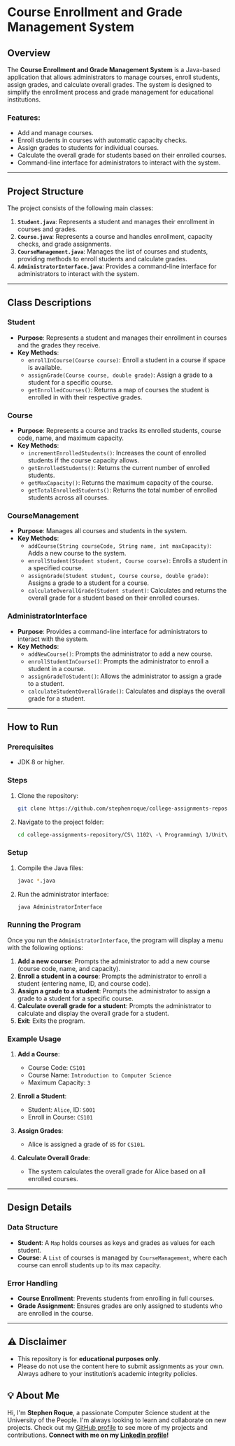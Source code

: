 # **Course Enrollment and Grade Management System**

## **Overview**

The **Course Enrollment and Grade Management System** is a Java-based application that allows administrators to manage courses, enroll students, assign grades, and calculate overall grades. The system is designed to simplify the enrollment process and grade management for educational institutions.

### **Features:**
- Add and manage courses.
- Enroll students in courses with automatic capacity checks.
- Assign grades to students for individual courses.
- Calculate the overall grade for students based on their enrolled courses.
- Command-line interface for administrators to interact with the system.

---

## **Project Structure**

The project consists of the following main classes:

1. **`Student.java`**: Represents a student and manages their enrollment in courses and grades.
2. **`Course.java`**: Represents a course and handles enrollment, capacity checks, and grade assignments.
3. **`CourseManagement.java`**: Manages the list of courses and students, providing methods to enroll students and calculate grades.
4. **`AdministratorInterface.java`**: Provides a command-line interface for administrators to interact with the system.

---

## **Class Descriptions**

### **Student**
- **Purpose**: Represents a student and manages their enrollment in courses and the grades they receive.
- **Key Methods**:
  - `enrollInCourse(Course course)`: Enroll a student in a course if space is available.
  - `assignGrade(Course course, double grade)`: Assign a grade to a student for a specific course.
  - `getEnrolledCourses()`: Returns a map of courses the student is enrolled in with their respective grades.

### **Course**
- **Purpose**: Represents a course and tracks its enrolled students, course code, name, and maximum capacity.
- **Key Methods**:
  - `incrementEnrolledStudents()`: Increases the count of enrolled students if the course capacity allows.
  - `getEnrolledStudents()`: Returns the current number of enrolled students.
  - `getMaxCapacity()`: Returns the maximum capacity of the course.
  - `getTotalEnrolledStudents()`: Returns the total number of enrolled students across all courses.

### **CourseManagement**
- **Purpose**: Manages all courses and students in the system.
- **Key Methods**:
  - `addCourse(String courseCode, String name, int maxCapacity)`: Adds a new course to the system.
  - `enrollStudent(Student student, Course course)`: Enrolls a student in a specified course.
  - `assignGrade(Student student, Course course, double grade)`: Assigns a grade to a student for a course.
  - `calculateOverallGrade(Student student)`: Calculates and returns the overall grade for a student based on their enrolled courses.
  
### **AdministratorInterface**
- **Purpose**: Provides a command-line interface for administrators to interact with the system.
- **Key Methods**:
  - `addNewCourse()`: Prompts the administrator to add a new course.
  - `enrollStudentInCourse()`: Prompts the administrator to enroll a student in a course.
  - `assignGradeToStudent()`: Allows the administrator to assign a grade to a student.
  - `calculateStudentOverallGrade()`: Calculates and displays the overall grade for a student.

---

## **How to Run**

### Prerequisites
- JDK 8 or higher.

### Steps
1. Clone the repository:
   ```bash
   git clone https://github.com/stephenroque/college-assignments-repository.git
   ```
2. Navigate to the project folder:
   ```bash
   cd college-assignments-repository/CS\ 1102\ -\ Programming\ 1/Unit\ 5/Course\ Enrollment\ and\ Grade\ Management\ System/src/
   ```

### **Setup**
1. Compile the Java files:
   ```bash
   javac *.java
   ```
2. Run the administrator interface:
   ```bash
   java AdministratorInterface
   ```

### **Running the Program**
Once you run the `AdministratorInterface`, the program will display a menu with the following options:
1. **Add a new course**: Prompts the administrator to add a new course (course code, name, and capacity).
2. **Enroll a student in a course**: Prompts the administrator to enroll a student (entering name, ID, and course code).
3. **Assign a grade to a student**: Prompts the administrator to assign a grade to a student for a specific course.
4. **Calculate overall grade for a student**: Prompts the administrator to calculate and display the overall grade for a student.
5. **Exit**: Exits the program.

### **Example Usage**
1. **Add a Course**:
   - Course Code: `CS101`
   - Course Name: `Introduction to Computer Science`
   - Maximum Capacity: `3`

2. **Enroll a Student**:
   - Student: `Alice`, ID: `S001`
   - Enroll in Course: `CS101`

3. **Assign Grades**:
   - Alice is assigned a grade of `85` for `CS101`.

4. **Calculate Overall Grade**:
   - The system calculates the overall grade for Alice based on all enrolled courses.

---

## **Design Details**

### **Data Structure**
- **Student**: A `Map` holds courses as keys and grades as values for each student.
- **Course**: A `List` of courses is managed by `CourseManagement`, where each course can enroll students up to its max capacity.

### **Error Handling**
- **Course Enrollment**: Prevents students from enrolling in full courses.
- **Grade Assignment**: Ensures grades are only assigned to students who are enrolled in the course.

---

## ⚠️ Disclaimer

- This repository is for **educational purposes only**. 
- Please do not use the content here to submit assignments as your own. Always adhere to your institution’s academic integrity policies. 

## 💡 About Me

Hi, I'm **Stephen Roque**, a passionate Computer Science student at the University of the People. I'm always looking to learn and collaborate on new projects. Check out my [GitHub profile](https://github.com/stephenroque) to see more of my projects and contributions. **Connect with me on my [LinkedIn profile](https://www.linkedin.com/in/stephenroque/)!**